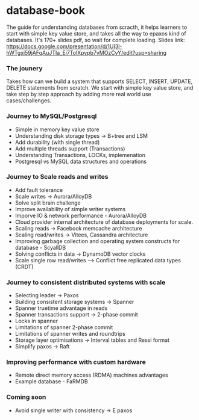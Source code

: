 # database-book
The guide for understanding databases from scracth, it helps learners to start with simple key value store, and takes all the way to epaxos kind of databases. It's 170+ slides pdf, so wait for complete loading. Slides link: https://docs.google.com/presentation/d/1UI3I-hWTgxi59jAFqAuJTIa_Ei7TolXpvpb7vMOzCvY/edit?usp=sharing

### The jounery
Takes how can we build a system that supports SELECT, INSERT, UPDATE, DELETE statements from scratch. We start with simple key value store, and take step by step approach by adding more real world use cases/challenges.

### Journey to MySQL/Postgresql
* Simple in memory key value store
* Understanding disk storage types -> B+tree and LSM
* Add durability (with single thread)
* Add multiple threads support (Transactions)
* Understanding Transactions, LOCKs, implemenation
* Postgresql vs MySQL data structures and operations

### Journey to Scale reads and writes
* Add fault tolerance
* Scale writes -> Aurora/AlloyDB
* Solve split brain challenge
* Improve availability of simple writer systems
* Imporve IO & network performance - Aurora/AlloyDB
* Cloud provider internal architecture of database deployments for scale.
* Scaling reads -> Facebook memcache architecture
* Scaling read/writes -> Vitees, Cassandra architecture
* Improving garbage collection and operating system constructs for database - ScyallDB
* Solving conflicts in data -> DynamoDB vector clocks
* Scale single row read/writes --> Conflict free replicated data types (CRDT)

### Journey to consistent distributed systems with scale
* Selecting leader -> Paxos
* Building consistent storage systems -> Spanner
* Spanner truetime advantage in reads
* Spanner transactions support -> 2-phase commit
* Locks in spanner
* Limitations of spanner 2-phase commit
* Limitations of spanner writes and roundtrips
* Storage layer optimisations -> Interval tables and Ressi format
* Simplify paxos -> Raft

### Improving performance with custom hardware
* Remote direct memory access (RDMA) machines advantages
* Example database - FaRMDB

### Coming soon
* Avoid single writer with consistency -> E paxos
